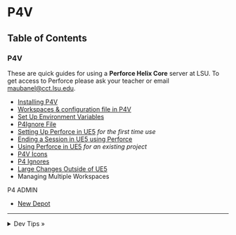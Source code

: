 # P4V

## Table of Contents

### P4V

These are quick guides for using a **Perforce Helix Core** server at LSU. To get access to Perforce please ask your teacher or email [maubanel@cct.lsu.edu](mailto:maubanel@cct.lsu.edu).

* [Installing P4V](installing/README.md#user-content-installing-p4v)
* [Workspaces & configuration file in P4V](workspaces/README.md#user-content-workspaces-in-p4v)
* [Set Up Environment Variables](environment/README.md#user-content-set-up-environment-variables)
* [P4Ignore File](P4/README.md#user-content-p4ignore)
* [Setting Up Perforce in UE5](ue5/README.md#user-content-setting-up-perforce-in-ue5) *for the first time use*
* [Ending a Session in UE5 using Perforce](quitting-ue5/README.md#user-content-quitting-ue5-with-perforce)
* [Using Perforce in UE5](ue5-existing/README.md#user-content-using-perforce-in-ue5) *for an existing project*
* [P4V Icons](icons/README.md#user-content-p4v-icons)
* [P4 Ignores](ignore/README.md#user-content-p4-ignore)
* [Large Changes Outside of UE5](large-changes/README.md#user-content-large-changes-outside-of-ue5)
* Managing Multiple Workspaces 

P4 ADMIN
* [New Depot](newdepot/README.md#user-content-installing-p4v#user-content-p4-new-depot)

---

<details>
  <summary>Dev Tips &raquo;</summary>

  make git m="add commit message"
</details>


